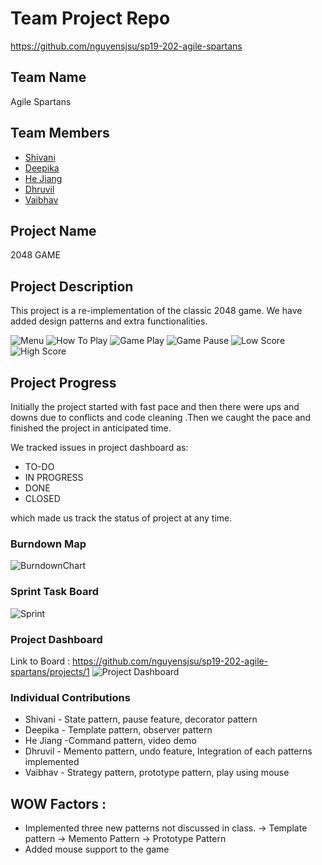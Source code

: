 

# Team Project Repo 
https://github.com/nguyensjsu/sp19-202-agile-spartans

## Team Name
Agile Spartans

## Team Members

* [Shivani](https://github.com/Shivanireddy25/sp19-202-agile-spartans)
* [Deepika](https://github.com/deepikay912/sp19-202-agile-spartans)
* [He Jiang](https://github.com/masakichi4/sp19-202-agile-spartans)
* [Dhruvil](https://github.com/DhruvilBParikh/sp19-202-agile-spartans)
* [Vaibhav](https://github.com/vaibhav-gupta1911/sp19-202-agile-spartans)

## Project Name

2048 GAME

## Project Description
This project is a re-implementation of the classic 2048 game. We have added design patterns and extra functionalities.

![Menu](https://github.com/nguyensjsu/sp19-202-agile-spartans/blob/master/docs/Ui_Wireframes/Menu.PNG)
![How To Play](https://github.com/nguyensjsu/sp19-202-agile-spartans/blob/master/docs/Ui_Wireframes/Options.PNG)
![Game Play](https://github.com/nguyensjsu/sp19-202-agile-spartans/blob/master/docs/Ui_Wireframes/Game%20Play.PNG)
![Game Pause](https://github.com/nguyensjsu/sp19-202-agile-spartans/blob/master/docs/Ui_Wireframes/Game%20Pause.PNG)
![Low Score](https://github.com/nguyensjsu/sp19-202-agile-spartans/blob/master/docs/Ui_Wireframes/Gameover%20Low.PNG)
![High Score](https://github.com/nguyensjsu/sp19-202-agile-spartans/blob/master/docs/Ui_Wireframes/Gameover%20High.PNG)

## Project Progress
Initially the project started with fast pace and then there were ups and downs due to conflicts and code cleaning .Then we caught the pace and finished the project in anticipated time.

We tracked issues in project dashboard as:
 * TO-DO
 * IN PROGRESS
 * DONE
 * CLOSED
 
 which made us track the status of project at any time.

### Burndown Map
![BurndownChart](https://github.com/nguyensjsu/sp19-202-agile-spartans/blob/master/docs/Burndown%20Chart.png)

### Sprint Task Board
![Sprint](https://github.com/nguyensjsu/sp19-202-agile-spartans/blob/master/docs/Sprint%20Board.png)

### Project Dashboard
Link to Board : https://github.com/nguyensjsu/sp19-202-agile-spartans/projects/1
![Project Dashboard](https://github.com/nguyensjsu/sp19-202-agile-spartans/blob/master/docs/proj%20dash.png)


### Individual Contributions
* Shivani - State pattern, pause feature, decorator pattern
* Deepika - Template pattern, observer pattern
* He Jiang -Command pattern, video demo
* Dhruvil - Memento pattern, undo feature, Integration of each patterns implemented
* Vaibhav - Strategy pattern, prototype pattern, play using mouse 


## WOW Factors :
* Implemented three new patterns not discussed in class.
    -> Template pattern
    -> Memento Pattern
    -> Prototype Pattern
* Added mouse support to the game
